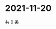# 2021-11-20

共 0 条

<!-- BEGIN WEIBO -->
<!-- 最后更新时间 Sat Nov 20 2021 05:12:29 GMT+0800 (China Standard Time) -->

<!-- END WEIBO -->
